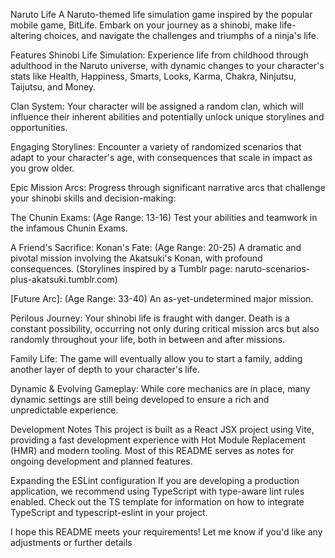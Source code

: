 Naruto Life
A Naruto-themed life simulation game inspired by the popular mobile game, BitLife. Embark on your journey as a shinobi, make life-altering choices, and navigate the challenges and triumphs of a ninja's life.

Features
Shinobi Life Simulation: Experience life from childhood through adulthood in the Naruto universe, with dynamic changes to your character's stats like Health, Happiness, Smarts, Looks, Karma, Chakra, Ninjutsu, Taijutsu, and Money.

Clan System: Your character will be assigned a random clan, which will influence their inherent abilities and potentially unlock unique storylines and opportunities.

Engaging Storylines: Encounter a variety of randomized scenarios that adapt to your character's age, with consequences that scale in impact as you grow older.

Epic Mission Arcs: Progress through significant narrative arcs that challenge your shinobi skills and decision-making:

The Chunin Exams: (Age Range: 13-16) Test your abilities and teamwork in the infamous Chunin Exams.

A Friend's Sacrifice: Konan's Fate: (Age Range: 20-25) A dramatic and pivotal mission involving the Akatsuki's Konan, with profound consequences. (Storylines inspired by a Tumblr page: naruto-scenarios-plus-akatsuki.tumblr.com)

[Future Arc]: (Age Range: 33-40) An as-yet-undetermined major mission.

Perilous Journey: Your shinobi life is fraught with danger. Death is a constant possibility, occurring not only during critical mission arcs but also randomly throughout your life, both in between and after missions.

Family Life: The game will eventually allow you to start a family, adding another layer of depth to your character's life.

Dynamic & Evolving Gameplay: While core mechanics are in place, many dynamic settings are still being developed to ensure a rich and unpredictable experience.

Development Notes
This project is built as a React JSX project using Vite, providing a fast development experience with Hot Module Replacement (HMR) and modern tooling. Most of this README serves as notes for ongoing development and planned features.

Expanding the ESLint configuration
If you are developing a production application, we recommend using TypeScript with type-aware lint rules enabled. Check out the TS template for information on how to integrate TypeScript and typescript-eslint in your project.

I hope this README meets your requirements! Let me know if you'd like any adjustments or further details